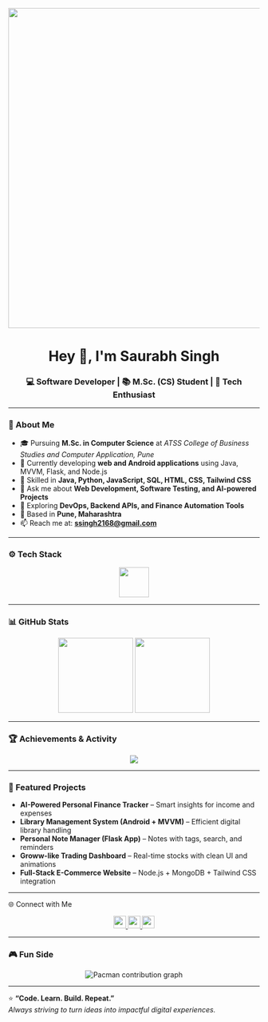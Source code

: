 <p align="center">
  <img width="2560" height="640" alt="SAURABH-SINGH16-readme-banner (2)" src="https://github.com/user-attachments/assets/90f3f124-5f3f-489d-8556-f55c4c74f6cb" />

</p>

<h1 align="center">Hey 👋, I'm Saurabh Singh</h1>
<h3 align="center">💻 Software Developer | 📚 M.Sc. (CS) Student | 🚀 Tech Enthusiast</h3>

---

### 🧠 About Me

- 🎓 Pursuing **M.Sc. in Computer Science** at *ATSS College of Business Studies and Computer Application, Pune*  
- 💼 Currently developing **web and Android applications** using Java, MVVM, Flask, and Node.js  
- 🧩 Skilled in **Java, Python, JavaScript, SQL, HTML, CSS, Tailwind CSS**  
- 💬 Ask me about **Web Development, Software Testing, and AI-powered Projects**  
- 🌱 Exploring **DevOps, Backend APIs, and Finance Automation Tools**  
- 📍 Based in **Pune, Maharashtra**  
- 📫 Reach me at: **ssingh2168@gmail.com**

---

### ⚙️ Tech Stack

<div align="center">
  <img src="https://skillicons.dev/icons?i=html,css,js,java,py,php,mysql,mongodb,tailwind,react,nodejs,express,flask,git,github,postman,vscode,androidstudio" height="60" />
</div>

---

### 📊 GitHub Stats

<div align="center">
  <img src="https://github-readme-stats.vercel.app/api?username=SAURABH-SINGH16&show_icons=true&theme=tokyonight&hide_border=true" height="150" />
  <img src="https://github-readme-streak-stats.herokuapp.com/?user=SAURABH-SINGH16&theme=tokyonight&hide_border=true" height="150" />
</div>

---

### 🏆 Achievements & Activity

<div align="center">
  <img src="https://github-profile-trophy.vercel.app/?username=SAURABH-SINGH16&theme=dracula&no-frame=true&margin-w=8&margin-h=8" />
</div>

---

### 🚀 Featured Projects

- **AI-Powered Personal Finance Tracker** – Smart insights for income and expenses  
- **Library Management System (Android + MVVM)** – Efficient digital library handling  
- **Personal Note Manager (Flask App)** – Notes with tags, search, and reminders  
- **Groww-like Trading Dashboard** – Real-time stocks with clean UI and animations  
- **Full-Stack E-Commerce Website** – Node.js + MongoDB + Tailwind CSS integration  

---

🌐 Connect with Me

<div align="center">
  <a href="https://www.linkedin.com/in/saurabh-web-developers-aab3b820a/" target="_blank">
    <img src="https://img.shields.io/static/v1?message=LinkedIn&logo=linkedin&label=&color=0077B5&style=for-the-badge" height="25" />
  </a>
  <a href="mailto:ssingh2168@gamil.com">
    <img src="https://img.shields.io/static/v1?message=Gmail&logo=gmail&label=&color=D14836&style=for-the-badge" height="25" />
  </a>
  <a href="https://github.com/SAURABH-SINGH16" target="_blank">
    <img src="https://img.shields.io/static/v1?message=GitHub&logo=github&label=&color=181717&style=for-the-badge" height="25" />
  </a>
</div>

---

### 🎮 Fun Side

<p align="center">
  <img src="https://raw.githubusercontent.com/maurodesouza/maurodesouza/output/pacman-contribution-graph.svg" alt="Pacman contribution graph" />
</p>

---

⭐ **“Code. Learn. Build. Repeat.”**  
_Always striving to turn ideas into impactful digital experiences._
